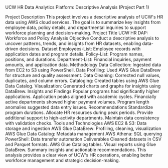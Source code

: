 UCW HR Data Analytics Platform: Descriptive Analysis (Project Part 1)

Project Description
This project involves a descriptive analysis of UCW's HR data using AWS cloud services. The goal is to summarize key insights from employee data, policy details, and departmental inquiries to support workforce planning and decision-making.
Project Title
UCW HR DAP: Workforce and Policy Analysis
Objective
Conduct a descriptive analysis to uncover patterns, trends, and insights from HR datasets, enabling data-driven decisions.
Dataset
Employees-List: Employee records with application dates and program details.
Policy-List: Program names, positions, and durations.
Department-List: Financial inquiries, payment amounts, and application data.
Methodology
Data Collection: Ingested data from EC2 to S3 using PowerShell.
Data Profiling: Used AWS Glue DataBrew for structure and quality assessment.
Data Cleaning: Corrected null values, duplicates, and column errors.
Cataloging: Created tables using AWS Glue Data Catalog.
Visualization: Generated charts and graphs for insights using DataBrew.
Insights and Findings
Popular programs had significantly higher applications.
Application peaks aligned with academic cycles.
Financially active departments showed higher payment volumes.
Program length anomalies suggested data entry issues.
Recommendations
Standardize program durations.
Allocate HR resources during peak periods.
Provide additional support to high-activity departments.
Maintain data consistency with validation checks.
Tools and Technologies
AWS EC2 & S3: Data storage and ingestion
AWS Glue DataBrew: Profiling, cleaning, visualization
AWS Glue Data Catalog: Metadata management
AWS Athena: SQL querying
PowerShell: Data transfer automation
Deliverables
Cleaned datasets in CSV and Parquet formats.
AWS Glue Catalog tables.
Visual reports using Glue DataBrew.
Summary insights and actionable recommendations.
This analysis provides a clear view of UCW's HR operations, enabling better workforce management and strategic decision-making.
